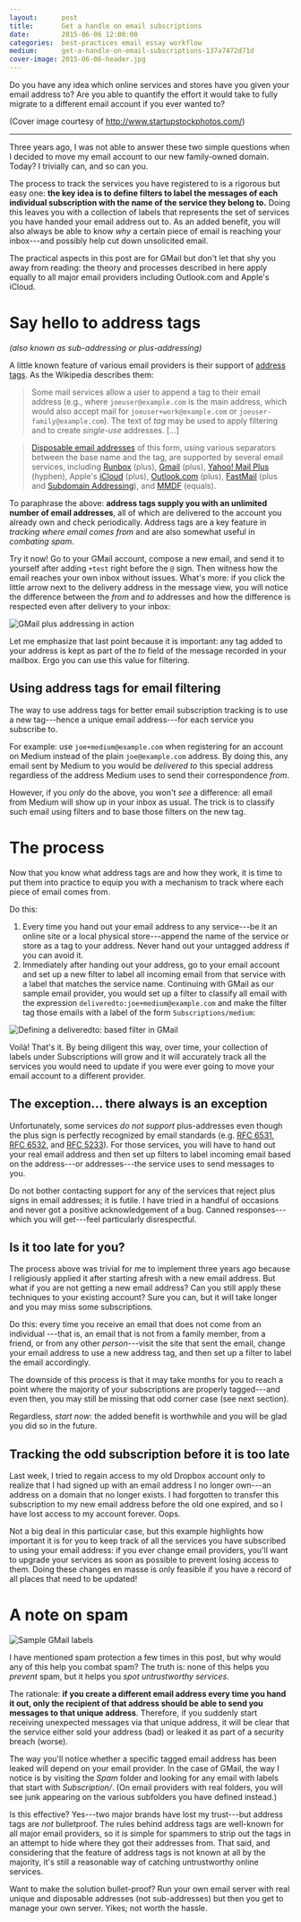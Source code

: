 ```yaml
---
layout:      post
title:       Get a handle on email subscriptions
date:        2015-06-06 12:00:00
categories:  best-practices email essay workflow
medium:      get-a-handle-on-email-subscriptions-137a7472d71d
cover-image: 2015-06-06-header.jpg
---
```


Do you have any idea which online services and stores have you given your email address to? Are you able to quantify the effort it would take to fully migrate to a different email account if you ever wanted to?

(Cover image courtesy of <http://www.startupstockphotos.com/>)

* * *

Three years ago, I was not able to answer these two simple questions when I decided to move my email account to our new family-owned domain.  Today? I trivially can, and so can you.

The process to track the services you have registered to is a rigorous but easy one: **the key idea is to define filters to label the messages of each individual subscription with the name of the service they belong to.** Doing this leaves you with a collection of labels that represents the set of services you have handed your email address out to. As an added benefit, you will also always be able to know _why_ a certain piece of email is reaching your inbox---and possibly help cut down unsolicited email.

The practical aspects in this post are for GMail but don't let that shy you away from reading: the theory and processes described in here apply equally to all major email providers including Outlook.com and Apple's iCloud.

# Say hello to address tags

_(also known as sub-addressing or plus-addressing)_

A little known feature of various email providers is their support of [address tags](http://en.wikipedia.org/wiki/Email_address#Address_tags). As the Wikipedia describes them:

> Some mail services allow a user to append a tag to their email address
(e.g., where `joeuser@example.com` is the main address, which would also accept mail for `joeuser+work@example.com` or `joeuser-family@example.com`).  The text of _tag_ may be used to apply filtering and to create _single-use_ addresses. [...]

> [Disposable email
addresses](http://en.wikipedia.org/wiki/Disposable_email_address) of this form, using various separators between the base name and the tag, are supported by several email services, including [Runbox](http://en.wikipedia.org/wiki/Runbox) (plus), [Gmail](http://en.wikipedia.org/wiki/Gmail) (plus), [Yahoo! Mail Plus](http://en.wikipedia.org/wiki/Yahoo!_Mail) (hyphen), Apple's [iCloud](http://en.wikipedia.org/wiki/ICloud) (plus), [Outlook.com](http://en.wikipedia.org/wiki/Outlook.com) (plus), [FastMail](http://en.wikipedia.org/wiki/FastMail) (plus and [Subdomain Addressing](http://www.fastmail.fm/help/features_plus_addressing_and_subdomain_addressing.html)), and [MMDF](http://en.wikipedia.org/wiki/MMDF) (equals).

To paraphrase the above: **address tags supply you with an unlimited number of email addresses**, all of which are delivered to the account you already own and check periodically. Address tags are a key feature in _tracking where email comes from_ and are also somewhat useful in _combating spam_.

Try it now! Go to your GMail account, compose a new email, and send it to yourself after adding `+test` right before the `@` sign. Then witness how the email reaches your own inbox without issues. What's more: if you click the little arrow next to the delivery address in the message view, you will notice the difference between the _from_ and _to_ addresses and how the difference is respected even after delivery to your inbox:

<img src="/images/2015-06-06-gmail-plus-address.png"
     alt="GMail plus addressing in action"
     class="block" />

Let me emphasize that last point because it is important: any tag added to your address is kept as part of the _to_ field of the message recorded in your mailbox. Ergo you can use this value for filtering.

## Using address tags for email filtering

The way to use address tags for better email subscription tracking is to use a new tag---hence a unique email address---for each service you subscribe to.

For example: use `joe+medium@example.com` when registering for an account on Medium instead of the plain `joe@example.com` address. By doing this, any email sent by Medium to you would be _delivered to_ this special address regardless of the address Medium uses to send their correspondence _from_.

However, if you _only_ do the above, you won't _see_ a difference: all email from Medium will show up in your inbox as usual. The trick is to classify such email using filters and to base those filters on the new tag.

# The process

Now that you know what address tags are and how they work, it is time to put them into practice to equip you with a mechanism to track where each piece of email comes from.

Do this:

1. Every time you hand out your email address to any service---be it an online site or a local physical store---append the name of the service or store as a tag to your address. Never hand out your untagged address if you can avoid it.
1. Immediately after handing out your address, go to your email account and set up a new filter to label all incoming email from that service with a label that matches the service name. Continuing with GMail as our sample email provider, you would set up a filter to classify all email with the expression `deliveredto:joe+medium@example.com` and make the filter tag those emails with a label of the form `Subscriptions/medium`:

<img src="/images/2015-06-06-deliveredto-filter.png"
     alt="Defining a deliveredto: based filter in GMail"
     class="block" />

Voil&agrave;! That's it. By being diligent this way, over time, your collection of labels under Subscriptions will grow and it will accurately track all the services you would need to update if you were ever going to move your email account to a different provider.

## The exception... there always is an exception

Unfortunately, some services _do not support_ plus-addresses even though the plus sign is perfectly recognized by email standards (e.g. [RFC 6531](http://tools.ietf.org/html/rfc6531), [RFC 6532](http://tools.ietf.org/html/rfc6532), and [RFC 5233](https://tools.ietf.org/html/rfc5233)). For those services, you will have to hand out your real email address and then set up filters to label incoming email based on the address---or addresses---the service uses to send messages to you.

Do not bother contacting support for any of the services that reject plus signs in email addresses; it is futile. I have tried in a handful of occasions and never got a positive acknowledgement of a bug. Canned responses---which you will get---feel particularly disrespectful.

## Is it too late for you?

The process above was trivial for me to implement three years ago because I religiously applied it after starting afresh with a new email address. But what if you are not getting a new email address? Can you still apply these techniques to your existing account? Sure you can, but it will take longer and you may miss some subscriptions.

Do this: every time you receive an email that does not come from an individual ---that is, an email that is not from a family member, from a friend, or from any other _person_---visit the site that sent the email, change your email address to use a new address tag, and then set up a filter to label the email accordingly.

The downside of this process is that it may take months for you to reach a point where the majority of your subscriptions are properly tagged---and even then, you may still be missing that odd corner case (see next section).

Regardless, _start now_: the added benefit is worthwhile and you will be glad you did so in the future.

## Tracking the odd subscription before it is too late

Last week, I tried to regain access to my old Dropbox account only to realize that I had signed up with an email address I no longer own---an address on a domain that no longer exists. I had forgotten to transfer this subscription to my new email address before the old one expired, and so I have lost access to my account forever. Oops.

Not a big deal in this particular case, but this example highlights how important it is for you to keep track of all the services you have subscribed to using your email address: if you ever change email providers, you'll want to upgrade your services as soon as possible to prevent losing access to them.  Doing these changes en masse is only feasible if you have a record of all places that need to be updated!

# A note on spam

<img src="/images/2015-06-06-gmail-labels.png"
     alt="Sample GMail labels"
     class="float-right with-border" />

I have mentioned spam protection a few times in this post, but why would any of this help you combat spam? The truth is: none of this helps you _prevent_ spam, but it helps you _spot untrustworthy services_.

The rationale: **if you create a different email address every time you hand it out, only the recipient of that address should be able to send you messages to that unique address**. Therefore, if you suddenly start receiving unexpected messages via that unique address, it will be clear that the service either sold your address (bad) or leaked it as part of a security breach (worse).

The way you'll notice whether a specific tagged email address has been leaked will depend on your email provider. In the case of GMail, the way I notice is by visiting the _Spam_ folder and looking for any email with labels that start with _Subscription/_. (On email providers with real folders, you will see junk appearing on the various subfolders you have defined instead.)

Is this effective? Yes---two major brands have lost my trust---but address tags are _not_ bulletproof. The rules behind address tags are well-known for all major email providers, so it is simple for spammers to strip out the tags in an attempt to hide where they got their addresses from. That said, and considering that the feature of address tags is not known at all by the majority, it's still a reasonable way of catching untrustworthy online services.

Want to make the solution bullet-proof? Run your own email server with real unique and disposable addresses (not sub-addresses) but then you get to manage your own server. Yikes; not worth the hassle.
